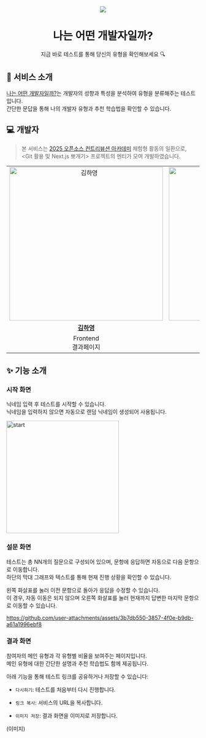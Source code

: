 <div align="center">
   <img src="url" />
   <h1>나는 어떤 개발자일까?</h1>
   <p>지금 바로 테스트를 통해 당신의 유형을 확인해보세요 🔍</p>
</div>

## 🎯 서비스 소개

[나는 어떤 개발자일까?](https://dev-type-test.vercel.app/)는 개발자의 성향과 특성을 분석하여 유형을 분류해주는 테스트입니다.<br/>
간단한 문답을 통해 나의 개발자 유형과 추천 학습법을 확인할 수 있습니다.

## 💻 개발자

> 본 서비스는 [2025 오픈소스 컨트리뷰션 아카데미](https://www.contribution.ac/) 체험형 활동의 일환으로,<br/>
> <Git 활용 및 Next.js 뽀개기> 프로젝트의 멘티가 모여 개발하였습니다.

<table>
  <tr>
     <td align="center">
      <a href="https://github.com/hy-glory">
        <img src="https://github.com/hy-glory.png" width="400" alt="김하영" />
      </a>
    </td>
     <td align="center">
      <a href="https://github.com/bye-on">
        <img src="https://github.com/bye-on.png" width="400" alt="변채원" />
      </a>
    </td>
    <td align="center">
      <a href="https://github.com/nijuy">
        <img src="https://github.com/nijuy.png" width="400" alt="이유진" />
      </a>
    </td>
    <td align="center">
      <a href="https://github.com/usedupnote">
        <img src="https://github.com/usedupnote.png" width="400" alt="이정명" />
      </a>
    </td>
   <td align="center">
      <a href="https://github.com/namjun12">
        <img src="https://github.com/namjun12.png" width="400" alt="황남준" />
      </a>
    </td>
  </tr>
  <tr>
    <td align="center">
      <a href="https://github.com/hy-glory">
        <b>김하영</b>
      </a>
    </td>
    <td align="center">
      <a href="https://github.com/bye-on">
        <b>변채원</b>
      </a>
    </td>
    <td align="center">
      <a href="https://github.com/nijuy">
        <b>이유진</b>
      </a>
    </td>
    <td align="center">
      <a href="https://github.com/usedupnote">
        <b>이정명</b>
      </a>
    </td>
    <td align="center">
      <a href="https://github.com/namjun12">
        <b>황남준</b>
      </a>
    </td>
  </tr>
    <td align="center">
      <span>Frontend<br>결과페이지</span>
    </td>
    <td align="center">
      <span>Frontend<br>시작페이지</span>
    </td>
    <td align="center">
      <span>Frontend<br>질문페이지</span>
    </td>
    <td align="center">
      <span>Frontend<br>질문페이지</span>
    </td>
    <td align="center">
      <span>Frontend<br>결과페이지</span>
    </td>
  </tr>
</table>

## ✨ 기능 소개

### 시작 화면

닉네임 입력 후 테스트를 시작할 수 있습니다.<br/>
닉네임을 입력하지 않으면 자동으로 랜덤 닉네임이 생성되어 사용됩니다.

<img width="293" alt="start" src="https://github.com/user-attachments/assets/4767d99d-a84b-475d-8a12-c23faf3ffcc7" />

### 설문 화면

테스트는 총 NN개의 질문으로 구성되어 있으며, 문항에 응답하면 자동으로 다음 문항으로 이동합니다.<br/>
하단의 막대 그래프와 텍스트를 통해 현재 진행 상황을 확인할 수 있습니다.

왼쪽 화살표를 눌러 이전 문항으로 돌아가 응답을 수정할 수 있습니다.<br/>
이 경우, 자동 이동은 되지 않으며 오른쪽 화살표를 눌러 현재까지 답변한 마지막 문항으로 이동할 수 있습니다.

https://github.com/user-attachments/assets/3b7db550-3857-4f0e-b9db-a61a1996ebf8


### 결과 화면

참여자의 메인 유형과 각 유형별 비율을 보여주는 페이지입니다.<br/>
메인 유형에 대한 간단한 설명과 추천 학습법도 함께 제공됩니다.

아래 기능을 통해 테스트 링크를 공유하거나 저장할 수 있습니다:

- `다시하기`: 테스트를 처음부터 다시 진행합니다.

- `링크 복사`: 서비스의 URL을 복사합니다.

- `이미지 저장`: 결과 화면을 이미지로 저장합니다.

(이미지)
